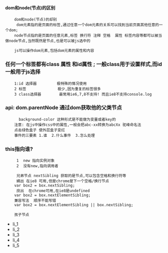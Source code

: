 ####    dom和node(节点)的区别
        dom和node(节点)的却别
	     dom元素指的是页面的标签,通过任意一个dom元素的关系可以找到当前页面其他任意的一个dom;
	    node节点指的是页面的任意元素,标签 换行符 注释 空格  属性 标签内容等都可以被当做node节点,当然既然是节点,也是可以被js选中的

	    js可以操作dom元素,包括dom元素的属性和内容

###     任何一个标签都有class 属性 和id属性 ; 一般class用于设置样式,而id一般用于js选择
        1:id 选择器         极特殊的情况使用
        2 标签              极少,因为重复的标签很多
        3 class选择器        最常用ie6,7,8不支持! 而且ie8不支持console.log

###       api:   dom.parentNode  通过dom获取他的父类节点
          background-color 这种形式是不能做为变量或者key的
		注意: 在js中操作css中的属性,一般会把abc-xx转换为abcXx 驼峰命名法
		点击绿色盒子 使外层盒子变红
		事件的三要素 1.谁  2.什么事件  3.怎么处理



###       this指向谁?
         1  new 指向实例对象
         2  没有new,指向调用者

         兄弟节点 nextSibling 获取的是节点,可以包含空格和换行符等
	     嫡出 在ie8 可用,但是chrome是下一个空格/换行节点
		var box2 = box.nextSibling;
	     庶出  在chrome可用,在ie8是undefined
		var box2 = box.nextElementSibling;
	    兼容写法  顺序不能写错
	    var box2 = box.nextElementSibling || box.nextSibling;

        孩子节点
<ul class="lis" id="ul1">
		<li>li_1</li>
		<li>li_2</li>
		<li>li_3</li>
		<li>li_4</li>
		<li>li_5</li>
</ul>
	<script>
		var ul = document.getElementById('ul1');
		//第一个孩子节点  firstChild 嫡出
		// var li_1 = ul.firstChild;
		// firstElementChild 庶出
		// var li_1 = ul.firstElementChild;
		//兼容: 
		var li_1 = ul.firstElementChild||ul.firstChild;
		// alert(li_1);
		li_1.style.color = 'red';


	</script>


###	      获得所有孩子节点一般通过其父类
          获取所有的孩子节点
		// 嫡出
		// var lis = ul1.childNodes;  // 伪数组
		// 庶出  这里一般使用children即可,在ie8中存在兼容问题,包含注释节点.
		// var lis = ul1.children;
		// 兼容后的代码
          
####      封装方法,找到所有的文本节点 
function myChildren(pNode){
			// 通过父类元素 获取所有孩子节点,可能包括注释节点(ie8);
			var eles = pNode.children;
			var rs = [];
			for(var i = 0 ;i < eles.length ; i ++){
				// nodeType==1 标签节点
				if(eles[i].nodeType == 1){
					//找到正确的节点 插入数组
					rs.push(eles[i]);
				}
			}
			return rs;
}

###       nodeType是标签元素的属性 可以判断节点类型
            nodeType==1    指的是标签节点

###         获取：getAttribute(名称)
	        设置：setAttribute(名称, 值)
	        删除：removeAttribute(名称) 
	        // 动态给h2 标签添加class属性,且值为 danger
			h2.setAttribute("class", "danger");
			innerHTML插入可执行的标签，标签和样式会被解析，常用于动态生成页面元素


###        切换图片
<body>
	<img class="img" src="img/fbb.jpg" alt="">
	<script>
		var imgs = ['a.jpg','fbb.jpg','hulk.jpg','sjl.jpg','钢铁侠.jpg'];
		//需求:点击图片 动态改变图片 随机
		var imgEl = document.getElementsByClassName('img')[0];
		imgEl.onclick = function(){
			//随机取img  范围0~imgs.length-1;  // Math.floor(Math.random()*个数+最小值)
			var randomIndex = Math.floor(Math.random()*imgs.length);
			this.src = 'img/'+imgs[randomIndex];
		}


	</script>
</body>


####     循环绑定事件
         for(var i = 0 ; i < lis.length ;i++){
			//循环绑定事件
			lis[i].onclick = function(){
				//此处方便演示 不在处理ie8兼容
				//特别注意!!! 这里一定只能用this  lis[i]会报错,问题很深,暂时保留
				var child = this.children[0];
				//对象获取属性的形式 也可以!!!
				// var imgUrl = child.src;
				// 通过标签获取属性的方式  也可以!!!
				var imgUrl = child.getAttribute('src');
				console.log(imgUrl);
				target.src = imgUrl;
			}
		}

####    排他思想   先清除其他的同类元素样式,再给自己设置上特殊样式
        for(var j = 0 ;j < lis.length ; j ++){
					delClass(lis[j],'active');
				}
				addClass(this,'active');

###   正常情况下使用标准文档流布局
		在标准文档流处理不了的情况下使用浮动
		在浮动也处理不了的时候使用定位;小元素一般使用定位;(右边的元素一般使用定位)

		当定位的left和right同时生效的时候,left的优先级更高.
		.swiper .arr.arr-right{
			/*left回复默认*/
			left: auto;
			right: 0;
		}


		// 内部count是传递进来的值,在直接点dott的时候 需要动态修改外部计数器
			// 此时因为内部count和外部计数器count同名,根据函数内部的js变就近取值的原则,
			// 所以需要通过指定window对象的count才能取到外部count
			window.count = count;